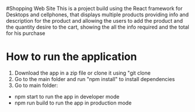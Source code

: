 #Shopping Web Site
This is a project build using the React framework for Desktops and cellphones, that displays multiple products providing info and description for the product and allowing the users to add the product and the quantity desire to the cart, showing the all the info required and the total for his purchase

# How to run the application
1. Download the app in a zip file or clone it using "git clone
2. Go to the main folder and run "npm install" to install dependencies
3. Go to main folder:
 - npm start to run the app in developer mode
 - npm run build to run the app in production mode
